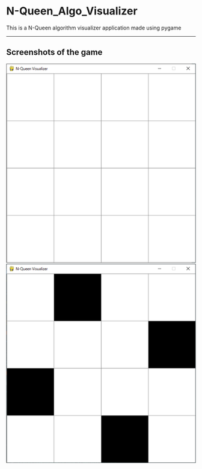 # N-Queen_Algo_Visualizer
This is a N-Queen algorithm visualizer application made using pygame

<hr>

## Screenshots of the game

<img src = "Demo/Initial_screenshot.png">
<img src = "Demo/Final_screenshot.png">
